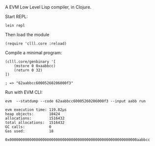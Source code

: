 A EVM Low Level Lisp compiler, in Clojure.

Start REPL:

```
lein repl
```

Then load the module

```
(require 'clll.core :reload)
```

Compile a minimal program:

```
(clll.core/genbinary '[
    (mstore 0 0xaabbcc)
    (return 0 32)
])

; => "62aabbcc60005260206000f3"
```

Run with EVM CLI:

```
evm  --statdump --code 62aabbcc60005260206000f3 --input aabb run
```

```
evm execution time: 119.82µs
heap objects:       10424
allocations:        1516432
total allocations:  1516432
GC calls:           0
Gas used:           18

0x0000000000000000000000000000000000000000000000000000000000aabbcc
```
